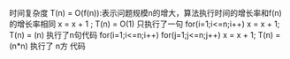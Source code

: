 时间复杂度 T(n) = O(f(n)):表示问题规模n的增大，算法执行时间的增长率和f(n)的增长率相同
x = x + 1 ;  T(n) = O(1) 只执行了一句
for(i=1;i<=n;i++) x = x + 1; T(n) = (n)  执行了n句代码
for(i=1;i<=n;i++) for(j=1;j<=n;j++) x = x + 1; T(n) = (n*n)  执行了 n方 代码







